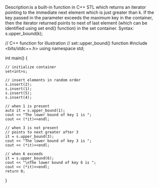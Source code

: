 
Description:is a built-in function in C++ STL which returns an iterator pointing to the immediate next element which is just
greater than k. If the key passed in the parameter exceeds the maximum key in the container, then the iterator returned points 
to next of last element (which can be identified using set end() function) in the set container.
Syntax:
s.upper_bound(k);

// C++ function for illustration
// set::upper_bound() function
#include <bits/stdc++.h>
using namespace std;

int main()
{

    // initialize container
    set<int>s;

    // insert elements in random order
    s.insert(2);
    s.insert(1);
    s.insert(5);
    s.insert(4);

    // when 1 is present
    auto it = s.upper_bound(1);
    cout << "The lower bound of key 1 is ";
    cout << (*it)<<endl;

    // when 3 is not present
    // points to next greater after 3
    it = s.upper_bound(3);
    cout << "The lower bound of key 3 is ";
    cout << (*it)<<endl;

    // when 6 exceeds
    it = s.upper_bound(6);
    cout << "\nThe lower bound of key 6 is ";
    cout << (*it)<<endl;
    return 0;
}

